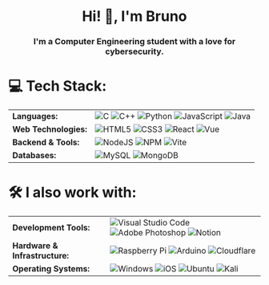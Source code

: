 
<h1 align="center">Hi! 👋, I'm Bruno</h1>
<h3 align="center">I'm a Computer Engineering student with a love for cybersecurity.</h3>

# 💻 Tech Stack:

<table style="border: none;">
  <tr>
    <td><b>Languages:</b></td>
    <td>
      <img src="https://ziadoua.github.io/m3-Markdown-Badges/badges/C/c2.svg" alt="C">
      <img src="https://ziadoua.github.io/m3-Markdown-Badges/badges/C++/c++2.svg" alt="C++">
      <img src="https://ziadoua.github.io/m3-Markdown-Badges/badges/Python/python3.svg" alt="Python">
      <img src="https://ziadoua.github.io/m3-Markdown-Badges/badges/Javascript/javascript3.svg" alt="JavaScript">
      <img src="https://ziadoua.github.io/m3-Markdown-Badges/badges/Java/java1.svg" alt="Java">
    </td>
  </tr>
  <tr>
    <td><b>Web Technologies:</b></td>
    <td>
      <img src="https://ziadoua.github.io/m3-Markdown-Badges/badges/HTML/html1.svg" alt="HTML5">
      <img src="https://ziadoua.github.io/m3-Markdown-Badges/badges/CSS/css1.svg" alt="CSS3">
      <img src="https://ziadoua.github.io/m3-Markdown-Badges/badges/React/react2.svg" alt="React">
      <img src="https://ziadoua.github.io/m3-Markdown-Badges/badges/Vue/vue1.svg" alt="Vue">
    </td>
  </tr>
  <tr>
    <td><b>Backend & Tools:</b></td>
    <td>
      <img src="https://ziadoua.github.io/m3-Markdown-Badges/badges/NodeJS/nodejs1.svg" alt="NodeJS">
      <img src="https://ziadoua.github.io/m3-Markdown-Badges/badges/npm/npm2.svg" alt="NPM">
      <img src="https://ziadoua.github.io/m3-Markdown-Badges/badges/ViteJS/vitejs2.svg" alt="Vite">
    </td>
  </tr>
  <tr>
    <td><b>Databases:</b></td>
    <td>
      <img src="https://ziadoua.github.io/m3-Markdown-Badges/badges/MySQL/mysql2.svg" alt="MySQL">
      <img src="https://ziadoua.github.io/m3-Markdown-Badges/badges/MongoDB/mongodb2.svg" alt="MongoDB">
    </td>
  </tr>
</table>

# 🛠️ I also work with:

<table style="border: none;">
  <tr>
    <td><b>Development Tools:</b></td>
    <td>
      <img src="https://ziadoua.github.io/m3-Markdown-Badges/badges/VisualStudioCode/visualstudiocode2.svg" alt="Visual Studio Code">
      <img src="https://ziadoua.github.io/m3-Markdown-Badges/badges/Photoshop/photoshop1.svg" alt="Adobe Photoshop">
      <img src="https://ziadoua.github.io/m3-Markdown-Badges/badges/Notion/notion1.svg" alt="Notion">
    </td>
  </tr>
  <tr>
    <td><b>Hardware & Infrastructure:</b></td>
    <td>
      <img src="https://ziadoua.github.io/m3-Markdown-Badges/badges/RaspberryPI/raspberrypi1.svg" alt="Raspberry Pi">
      <img src="https://ziadoua.github.io/m3-Markdown-Badges/badges/Arduino/arduino1.svg" alt="Arduino">
      <img src="https://ziadoua.github.io/m3-Markdown-Badges/badges/Cloudflare/cloudflare2.svg" alt="Cloudflare">
    </td>
  </tr>
  <tr>
    <td><b>Operating Systems:</b></td>
    <td>
      <img src="https://ziadoua.github.io/m3-Markdown-Badges/badges/Windows/windows2.svg" alt="Windows">
      <img src="https://ziadoua.github.io/m3-Markdown-Badges/badges/iOS/ios1.svg" alt="iOS">
      <img src="https://ziadoua.github.io/m3-Markdown-Badges/badges/Ubuntu/ubuntu1.svg" alt="Ubuntu">
      <img src="https://ziadoua.github.io/m3-Markdown-Badges/badges/KaliLinux/kalilinux1.svg" alt="Kali">
    </td>
  </tr>
</table>

<!-- I was kinda lazy doing this lol -->
